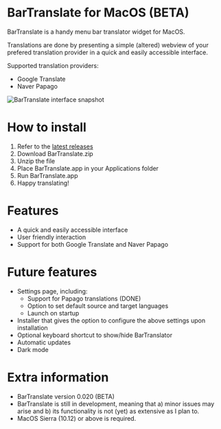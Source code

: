 <link rel="stylesheet" href="assets/css/style.css">

# BarTranslate for MacOS (BETA)
BarTranslate is a handy menu bar translator widget for MacOS.

Translations are done by presenting a simple (altered) webview of your prefered translation provider in a quick and easily accessible interface.

Supported translation providers:
* Google Translate 
* Naver Papago

<div class="images_readme">
<img src="images/interface-snapshot.png" alt="BarTranslate interface snapshot"/>
</div>

# How to install

1. Refer to the [latest releases](https://github.com/ThijmenDam/BarTranslate/releases)
1. Download BarTranslate.zip
1. Unzip the file
1. Place BarTranslate.app in your Applications folder
1. Run BarTranslate.app
1. Happy translating!

# Features
* A quick and easily accessible interface
* User friendly interaction
* Support for both Google Translate and Naver Papago


# Future features
* Settings page, including:
   * Support for Papago translations (DONE)
   * Option to set default source and target languages
   * Launch on startup
* Installer that gives the option to configure the above settings upon installation
* Optional keyboard shortcut to show/hide BarTranslator
* Automatic updates
* Dark mode

# Extra information
* BarTranslate version 0.020 (BETA)
* BarTranslate is still in development, meaning that a) minor issues may arise and b) its functionality is not (yet) as extensive as I plan to.
* MacOS Sierra (10.12) or above is required.
